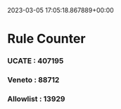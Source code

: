 2023-03-05 17:05:18.867889+00:00
# Rule Counter 
 ### UCATE : 407195

 ### Veneto : 88712

 ### Allowlist : 13929